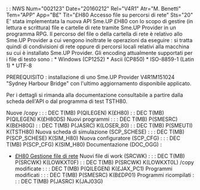  :  : NWS Num="002123" Date="20160212" Rel="V4R1" Atr="M. Benetti" Tem="APP" App="B£" Tit="£H80 Accesso file su percorsi di rete" Sts="20"
E' stata implementata la nuova API Sme.UP £H80 con lo scopo di gestire (in lettura e scrittura) file e cartelle di rete tramite Sme.UP Provider in un programma RPG.
Il percorso del file o della cartella di rete è relativo allo Sme.UP Provider a cui vengono inoltrate le operazioni da eseguire :  si tratta quindi di condivisioni di rete oppure di percorsi locali relativi alla macchina su cui è installato Sme.UP Provider.
Gli encoding attualmente supportati per i file di testo sono : 
\* Windows (CP1252)
\* Ascii (CP850)
\* ISO-8859-1 (Latin 1)
\* UTF-8

PREREQUISITO :  installazione di uno Sme.UP Provider V4R1M151024 "Sydney Harbour Bridge" con l'ultimo
aggiornamento disponibile applicato.

Per i dettagli si rimanda alla documentazione consultabile a partire dalla scheda dell'API o dal programma di test TSTH80.

Nuove /copy : 
 :  : DEC T(MB) P(QILEGEN) K(£H80)
 :  : DEC T(MB) P(QILEGEN) K(£H80DS)
Nuovi programmi : 
 :  : DEC T(MB) P(SMESRC) K(B£H80G)
 :  : DEC T(MB) P(JASRC) K(LOSER_80)
 :  : DEC T(MB) P(SMEUTI) K(TSTH80)
Nuova scheda di simulazione (SCP_SCHESE) : 
 :  : DEC T(MB) P(SCP_SCHESE) K(SIM_H80)
Nuova configuratore (SCP_CFG) : 
 :  : DEC T(MB) P(SCP_CFG) K(SIM_H80)
Documentazione (DOC_OGG) : 
- [£H80 Gestione file di rete](Sorgenti/OJ/PGM/TSTH80)
Nuovi file di work (SRCWK) : 
 :  : DEC T(MB) P(SRCWK) K(LOWKXT0F)
 :  : DEC T(MB) P(SRCWK) K(LOWKXT0L)
/copy modificate : 
 :  : DEC T(MB) P(QILEGEN) K(£JAX_PC1)
Programmi modificati : 
 :  : DEC T(MB) P(SMESRC) K(B£DP01)
Programmi ricompilati : 
 :  : DEC T(MB) P(JASRC) K(JAJ03G)
